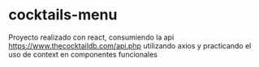 # cocktails-menu
Proyecto realizado con react, consumiendo la api https://www.thecocktaildb.com/api.php utilizando axios y practicando el uso de context en componentes funcionales
